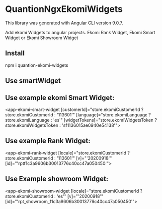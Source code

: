 # QuantionNgxEkomiWidgets

This library was generated with [Angular CLI](https://github.com/angular/angular-cli) version 9.0.7.

Add ekomi Widgets to angular projects. Ekomi Rank Widget, Ekomi Smart Widget or Ekomi Showroom Widget

## Install

npm i quantion-ekomi-widgets

## Use smartWidget


## Use example ekomi Smart Widget:

  <app-ekomi-smart-widget
    [customerId]="store.ekomiCustomerId ? store.ekomiCustomerId : '113601'"
    [language]="store.ekomiLanguage ? store.ekomiLanguage : 'es'"
    [widgetTokens]="store.ekomiWidgetsToken ? store.ekomiWidgetsToken : 'sf1136015ae0940e54138'">
  </app-ekomi-smart-widget>

## Use example Rank  Widget:

  <app-ekomi-rank-widget
    [locale]="store.ekomiCustomerId ? store.ekomiCustomerId : '113601'"
    [v]="'20200918'"
    [id]="'rptf1c3a9606b30013776c40cc47a050450'">
  </app-ekomi-rank-widget>

## Use Example showroom Widget:

  <app-ekomi-showroom-widget
    [locale]="store.ekomiCustomerId ? store.ekomiCustomerId : 'es'"
    [v]="'20200918'"
    [id]="'rpt_showroom_f1c3a9606b30013776c40cc47a050450'">
  </app-ekomi-showroom-widget>

